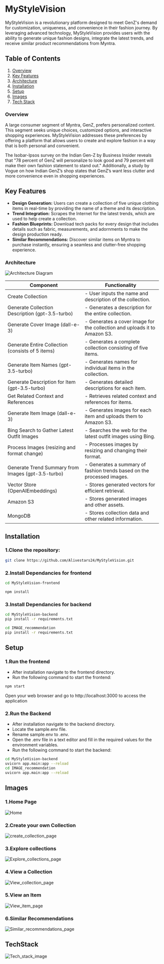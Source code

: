 # MyStyleVision

MyStyleVision is a revolutionary platform designed to meet GenZ's demand for customization, uniqueness, and convenience in their fashion journey. By leveraging advanced technology, MyStyleVision provides users with the ability to generate unique fashion designs, integrate the latest trends, and receive similar product recommendations from Myntra.

## Table of Contents
1. [Overview](#overview)
2. [Key Features](#key-features)
3. [Architecture](#architecture)
4. [Installation](#installation)
5. [Setup](#setup)
6. [Images](#images)
7. [Tech Stack](#tech-stack)

### Overview
A large consumer segment of Myntra, GenZ, prefers personalized content. This segment seeks unique choices, customized options, and interactive shopping experiences. MyStyleVision addresses these preferences by offering a platform that allows users to create and explore fashion in a way that is both personal and convenient.

The Isobar-Ipsos survey on the Indian Gen-Z by Business Insider reveals that "78 percent of GenZ will personalize to look good and 79 percent will make their own fashion statement to stand out." Additionally, a study by Vogue on how Indian GenZ’s shop states that GenZ’s want less clutter and more convenience even in shopping experiences.

## Key Features
- **Design Generation:** Users can create a collection of five unique clothing items in real-time by providing the name of a theme and its description.
- **Trend Integration:** Scrapes the Internet for the latest trends, which are used to help create a collection.
- **Fashion Blueprints:** Download tech packs for every design that includes details such as fabric, measurements, and adornments to make the design production ready.
- **Similar Recommendations:** Discover similar items on Myntra to purchase instantly, ensuring a seamless and clutter-free shopping experience.

### Architecture
![Architecture Diagram](https://github.com/user-attachments/assets/43f919cc-8026-4dd2-82bb-9a0ad8b0ada1)

**Component** | **Functionality**
--- | ---
Create Collection | - User inputs the name and description of the collection.
Generate Collection Description (gpt-3.5-turbo) | - Generates a description for the entire collection.
Generate Cover Image (dall-e-3) | - Generates a cover image for the collection and uploads it to Amazon S3.
Generate Entire Collection (consists of 5 items) | - Generates a complete collection consisting of five items.
Generate Item Names (gpt-3.5-turbo) | - Generates names for individual items in the collection.
Generate Description for Item (gpt-3.5-turbo) | - Generates detailed descriptions for each item.
Get Related Context and References | - Retrieves related context and references for items.
Generate Item Image (dall-e-3) | - Generates images for each item and uploads them to Amazon S3.
Bing Search to Gather Latest Outfit Images | - Searches the web for the latest outfit images using Bing.
Process Images (resizing and format change) | - Processes images by resizing and changing their format.
Generate Trend Summary from Images (gpt-3.5-turbo) | - Generates a summary of fashion trends based on the processed images.
Vector Store (OpenAIEmbeddings) | - Stores generated vectors for efficient retrieval.
Amazon S3 | - Stores generated images and other assets.
MongoDB | - Stores collection data and other related information.


## Installation

### 1.Clone the repository:
```bash
git clone https://github.com/Alivestars24/MyStyleVision.git
```

### 2.Install Dependancies for frontend
```bash
cd MyStyleVision-frontend

npm install
```
### 3.Install Dependancies for backend
```bash
cd MyStyleVision-backend
pip install -r requirements.txt

cd IMAGE_recommendation
pip install -r requirements.txt

```
## Setup

### 1.Run the frontend
- After installation navigate to the frontend directory.
- Run the following command to start the frontend:
```bash
npm start
```
Open your web browser and go to http://localhost:3000 to access the application

### 2.Run the Backend
- After installation navigate to the backend directory.
- Locate the sample.env file.
- Rename sample.env to .env.
- Open the .env file in a text editor and fill in the required values for the environment variables.
- Run the following command to start the backend:
 ```bash
 cd MyStyleVision-backend
 uvicorn app.main:app --reload
 cd IMAGE_recommendation
 uvicorn app.main:app --reload
```

## Images

### 1.Home Page 
![Home](https://github.com/user-attachments/assets/6a5f0303-de3a-4f9c-932f-975ecb0acb22)

### 2.Create your own Collection
![create_collection_page](https://github.com/user-attachments/assets/a1809dc9-9f65-477f-9e70-96c09a7c79cc)

### 3.Explore collections
![Explore_collections_page](https://github.com/user-attachments/assets/0dd19e19-e85b-4574-8470-cc727b91bf2b)

### 4.View a Collection
![View_collection_page](https://github.com/user-attachments/assets/7339fa93-3360-4550-acf1-12e76b2de298)

### 5.View an Item
![View_item_page](https://github.com/user-attachments/assets/fcebe611-58f9-4ac0-b998-d7a1ba2632a5)

### 6.Similar Recommendations
![Similar_recommendations_page](https://github.com/user-attachments/assets/3d07a941-ec4c-4126-a9dc-56f2e2c93168)



## TechStack
![Tech_stack_image](https://github.com/user-attachments/assets/46177345-7791-4ac9-bf6c-4800747df414)




